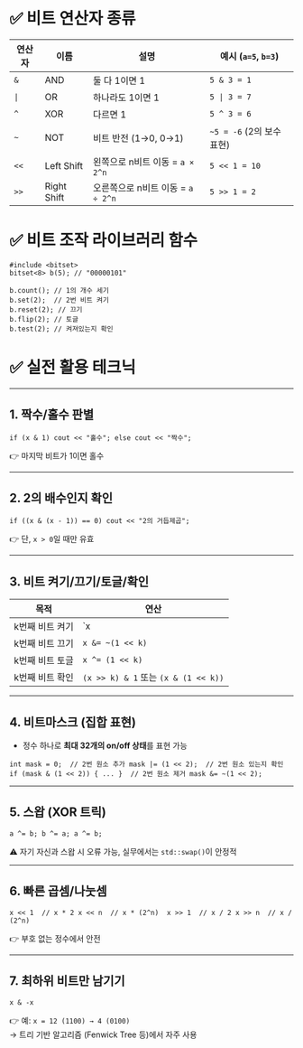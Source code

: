 # ✅ 비트 연산자 종류

| 연산자  | 이름          | 설명                       | 예시 (`a=5`, `b=3`)    |
| ---- | ----------- | ------------------------ | -------------------- |
| `&`  | AND         | 둘 다 1이면 1                | `5 & 3 = 1`          |
| `\|` | OR          | 하나라도 1이면 1               | `5 \| 3 = 7`         |
| `^`  | XOR         | 다르면 1                    | `5 ^ 3 = 6`          |
| `~`  | NOT         | 비트 반전 (1→0, 0→1)         | `~5 = -6` (2의 보수 표현) |
| `<<` | Left Shift  | 왼쪽으로 n비트 이동 = `a × 2^n`  | `5 << 1 = 10`        |
| `>>` | Right Shift | 오른쪽으로 n비트 이동 = `a ÷ 2^n` | `5 >> 1 = 2`         |


# ✅ 비트 조작 라이브러리 함수
```
#include <bitset>
bitset<8> b(5); // "00000101"

b.count(); // 1의 개수 세기
b.set(2);  // 2번 비트 켜기
b.reset(2); // 끄기
b.flip(2); // 토글
b.test(2); // 켜져있는지 확인

```

# ✅ 실전 활용 테크닉

---

## 1. **짝수/홀수 판별**


`if (x & 1) cout << "홀수"; else cout << "짝수";`

👉 마지막 비트가 1이면 홀수

---

## 2. **2의 배수인지 확인**


`if ((x & (x - 1)) == 0) cout << "2의 거듭제곱";`

👉 단, `x > 0`일 때만 유효

---

## 3. **비트 켜기/끄기/토글/확인**

|목적|연산|
|---|---|
|k번째 비트 켜기|`x|
|k번째 비트 끄기|`x &= ~(1 << k)`|
|k번째 비트 토글|`x ^= (1 << k)`|
|k번째 비트 확인|`(x >> k) & 1` 또는 `(x & (1 << k))`|

---

## 4. **비트마스크 (집합 표현)**

- 정수 하나로 **최대 32개의 on/off 상태**를 표현 가능
    


`int mask = 0;  // 2번 원소 추가 mask |= (1 << 2);  // 2번 원소 있는지 확인 if (mask & (1 << 2)) { ... }  // 2번 원소 제거 mask &= ~(1 << 2);`

---

## 5. **스왑 (XOR 트릭)**

`a ^= b; b ^= a; a ^= b;`

⚠️ 자기 자신과 스왑 시 오류 가능, 실무에서는 `std::swap()`이 안정적

---

## 6. **빠른 곱셈/나눗셈**

`x << 1  // x * 2 x << n  // x * (2^n)  x >> 1  // x / 2 x >> n  // x / (2^n)`

👉 부호 없는 정수에서 안전

---

## 7. **최하위 비트만 남기기**

`x & -x`

👉 예: `x = 12 (1100) → 4 (0100)`  
→ 트리 기반 알고리즘 (Fenwick Tree 등)에서 자주 사용